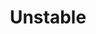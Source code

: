 ---
abv: 7.0%
alt: 
availability: Keg
bitterness: 
description: A hazy IPA coming in at 7% ABV, smooth drinking/crushable. Hopped with El Dorado and Amarillo hops. Citrusy and juicy with very little bitterness.
gravity: 
hops: 
ibu: 42
img: unstable.jpg
layout: beer
malt: 
modal-id: unstable
title: Unstable
on-tap: yup
sourness: 
style: Hazy IPA
---